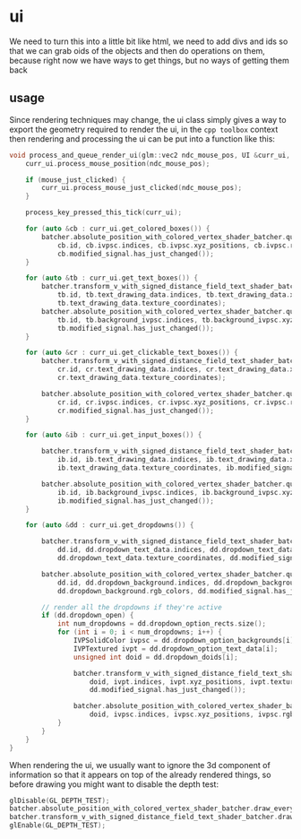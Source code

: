 # ui
We need to turn this into a little bit like html, we need to add divs and ids so that we can grab oids of the objects and then do operations on them, because right now we have ways to get things, but no ways of getting them back

## usage

Since rendering techniques may change, the ui class simply gives a way to export the geometry required to render the ui, in the `cpp toolbox` context then rendering and processing the ui can be put into a function like this:

```cpp
void process_and_queue_render_ui(glm::vec2 ndc_mouse_pos, UI &curr_ui, Batcher &batcher) {
    curr_ui.process_mouse_position(ndc_mouse_pos);

    if (mouse_just_clicked) {
        curr_ui.process_mouse_just_clicked(ndc_mouse_pos);
    }

    process_key_pressed_this_tick(curr_ui);

    for (auto &cb : curr_ui.get_colored_boxes()) {
        batcher.absolute_position_with_colored_vertex_shader_batcher.queue_draw(
            cb.id, cb.ivpsc.indices, cb.ivpsc.xyz_positions, cb.ivpsc.rgb_colors,
            cb.modified_signal.has_just_changed());
    }

    for (auto &tb : curr_ui.get_text_boxes()) {
        batcher.transform_v_with_signed_distance_field_text_shader_batcher.queue_draw(
            tb.id, tb.text_drawing_data.indices, tb.text_drawing_data.xyz_positions,
            tb.text_drawing_data.texture_coordinates);
        batcher.absolute_position_with_colored_vertex_shader_batcher.queue_draw(
            tb.id, tb.background_ivpsc.indices, tb.background_ivpsc.xyz_positions, tb.background_ivpsc.rgb_colors,
            tb.modified_signal.has_just_changed());
    }

    for (auto &cr : curr_ui.get_clickable_text_boxes()) {
        batcher.transform_v_with_signed_distance_field_text_shader_batcher.queue_draw(
            cr.id, cr.text_drawing_data.indices, cr.text_drawing_data.xyz_positions,
            cr.text_drawing_data.texture_coordinates);

        batcher.absolute_position_with_colored_vertex_shader_batcher.queue_draw(
            cr.id, cr.ivpsc.indices, cr.ivpsc.xyz_positions, cr.ivpsc.rgb_colors,
            cr.modified_signal.has_just_changed());
    }

    for (auto &ib : curr_ui.get_input_boxes()) {

        batcher.transform_v_with_signed_distance_field_text_shader_batcher.queue_draw(
            ib.id, ib.text_drawing_data.indices, ib.text_drawing_data.xyz_positions,
            ib.text_drawing_data.texture_coordinates, ib.modified_signal.has_just_changed());

        batcher.absolute_position_with_colored_vertex_shader_batcher.queue_draw(
            ib.id, ib.background_ivpsc.indices, ib.background_ivpsc.xyz_positions, ib.background_ivpsc.rgb_colors,
            ib.modified_signal.has_just_changed());
    }

    for (auto &dd : curr_ui.get_dropdowns()) {

        batcher.transform_v_with_signed_distance_field_text_shader_batcher.queue_draw(
            dd.id, dd.dropdown_text_data.indices, dd.dropdown_text_data.xyz_positions,
            dd.dropdown_text_data.texture_coordinates, dd.modified_signal.has_just_changed());

        batcher.absolute_position_with_colored_vertex_shader_batcher.queue_draw(
            dd.id, dd.dropdown_background.indices, dd.dropdown_background.xyz_positions,
            dd.dropdown_background.rgb_colors, dd.modified_signal.has_just_changed());

        // render all the dropdowns if they're active
        if (dd.dropdown_open) {
            int num_dropdowns = dd.dropdown_option_rects.size();
            for (int i = 0; i < num_dropdowns; i++) {
                IVPSolidColor ivpsc = dd.dropdown_option_backgrounds[i];
                IVPTextured ivpt = dd.dropdown_option_text_data[i];
                unsigned int doid = dd.dropdown_doids[i];

                batcher.transform_v_with_signed_distance_field_text_shader_batcher.queue_draw(
                    doid, ivpt.indices, ivpt.xyz_positions, ivpt.texture_coordinates,
                    dd.modified_signal.has_just_changed());

                batcher.absolute_position_with_colored_vertex_shader_batcher.queue_draw(
                    doid, ivpsc.indices, ivpsc.xyz_positions, ivpsc.rgb_colors, dd.modified_signal.has_just_changed());
            }
        }
    }
}
```
When rendering the ui, we usually want to ignore the 3d component of information so that it appears on top of the already rendered things, so before drawing you might want to disable the depth test:
```cpp
glDisable(GL_DEPTH_TEST);
batcher.absolute_position_with_colored_vertex_shader_batcher.draw_everything();
batcher.transform_v_with_signed_distance_field_text_shader_batcher.draw_everything();
glEnable(GL_DEPTH_TEST);
```

